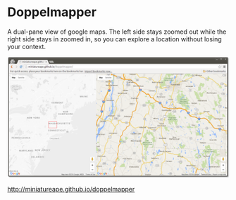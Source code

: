 # Doppelmapper

A dual-pane view of google maps. The left side stays zoomed out while the right side stays in zoomed in, so you can explore a location without losing your context.

![screen shot](https://github.com/miniatureape/doppelmapper/blob/master/assets/screenshot.png?raw=true)

<http://miniatureape.github.io/doppelmapper>
